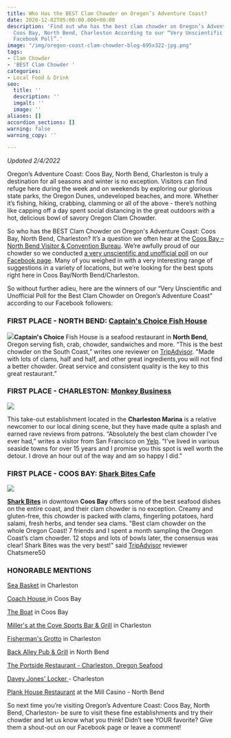 ```yaml
---
title: Who Has the BEST Clam Chowder on Oregon’s Adventure Coast?
date: 2020-12-02T05:00:00.000+00:00
description: 'Find out who has the best clam chowder on Oregon’s Adventure Coast:
  Coos Bay, North Bend, Charleston According to our “Very Unscientific and Unofficial
  Facebook Poll”.'
image: "/img/oregon-coast-clam-chowder-blog-695x322-jpg.png"
tags:
- Clam Chowder
- 'BEST Clam Chowder '
categories:
- Local Food & Drink
seo:
  title: ''
  description: ''
  imgalt: ''
  image: ''
aliases: []
accordion_sections: []
warning: false
warning_copy: ''

---
```

_Updated 2/4/2022_

Oregon’s Adventure Coast: Coos Bay, North Bend, Charleston is truly a destination for all seasons and winter is no exception. Visitors can find refuge here during the week and on weekends by exploring our glorious state parks, the Oregon Dunes, undeveloped beaches, and more. Whether it’s fishing, hiking, crabbing, clamming or all of the above - there’s nothing like capping off a day spent social distancing in the great outdoors with a hot, delicious bowl of savory Oregon Clam Chowder.

So who has the BEST Clam Chowder on Oregon's Adventure Coast: Coos Bay, North Bend, Charleston? It’s a question we often hear at the [Coos Bay – North Bend Visitor & Convention Bureau](https://www.oregonsadventurecoast.com/). We’re awfully proud of our chowder so we conducted [a very unscientific and unofficial poll](https://www.facebook.com/OregonsAdventureCoast/photos/a.207518371691/10158851577771692/) on our [Facebook page](https://www.facebook.com/OregonsAdventureCoast). Many of you weighed in with a very interesting range of suggestions in a variety of locations, but we’re looking for the best spots right here in Coos Bay/North Bend/Charleston.

So without further adieu, here are the winners of our “Very Unscientific and Unofficial Poll for the Best Clam Chowder on Oregon’s Adventure Coast” according to our Facebook followers:

### FIRST PLACE - NORTH BEND: [**Captain's Choice Fish House**](https://www.captainschoicefishhouse.com/)

![](/img/oregon-coast-clam-chowder-blog-695x322-jpg-1.png)**Captain's Choice** Fish House is a seafood restaurant in **North Bend**, Oregon serving fish, crab, chowder, sandwiches and more. “This is the best chowder on the South Coast,” writes one reviewer on [TripAdvisor](https://www.tripadvisor.com/ShowUserReviews-g51993-d2214220-r728573480-Captain_s_Choice_Family_Fish_House-North_Bend_Oregon.html). "Made with lots of clams, half and half, and other great ingredients,you will not find a better chowder. Great service and consistent quality is the key to this great restaurant.”

### FIRST PLACE - CHARLESTON: [**Monkey Business**](https://www.facebook.com/MonkeyBusinessFoodToGo/)

![](/img/monkey-business-charlestonor-clam-chowder-blog-695x322-jpg.png)

This take-out establishment located in the **Charleston Marina** is a relative newcomer to our local dining scene, but they have made quite a splash and earned rave reviews from patrons. “Absolutely the best clam chowder I've ever had,” writes a visitor from San Francisco on [Yelp](https://www.yelp.com/biz/monkey-business-food-to-go-coos-bay-2). “I've lived in various seaside towns for over 15 years and I promise you this spot is well worth the detour. I drove an hour out of the way and am so happy I did.”

### FIRST PLACE - COOS BAY: [**Shark Bites Cafe**](http://www.sharkbites.cafe/)

![](/img/shark-bites-chowder-cropped.jpg)

[**Shark Bites**](http://www.sharkbites.cafe/) in downtown **Coos Bay** offers some of the best seafood dishes on the entire coast, and their clam chowder is no exception. Creamy and gluten-free, this chowder is packed with clams, fingerling potatoes, hard salami, fresh herbs, and tender sea clams. "Best clam chowder on the whole Oregon Coast! 7 friends and I spent a month sampling the Oregon Coast’s clam chowder. 12 stops and lots of bowls later, the consensus was clear! Shark Bites was the very best!" said [TripAdvisor](https://www.tripadvisor.com/Restaurant_Review-g51813-d1208886-Reviews-Sharkbites-Coos_Bay_Oregon.html) reviewer Chatsmere50

### HONORABLE MENTIONS

[Sea Basket](https://www.facebook.com/Sea-Basket-143134055733251/) in Charleston

[Coach House ](https://www.thecoachhousecoosbayor.com/)in Coos Bay

[The Boat](https://www.facebook.com/The-Boat-1658642967582777/) in Coos Bay

[Miller's at the Cove Sports Bar & Grill](https://www.millersatthecove.rocks/) in Charleston

[Fisherman's Grotto](https://www.fishermansgrottoinc.com/) in Charleston

[Back Alley Pub & Grill](https://northbendlanes.com/bar-grill/) in North Bend

[The Portside Restaurant - Charleston, Oregon Seafood](http://www.portsidebythebay.com/)

[Davey Jones' Locker ](https://www.facebook.com/Davey-Jones-Locker-275312836004/)- Charleston

[Plank House Restaurant](https://www.themillcasino.com/dining-bars/) at the Mill Casino - North Bend

So next time you’re visiting Oregon’s Adventure Coast: Coos Bay, North Bend, Charleston- be sure to visit these fine establishments and try their chowder and let us know what you think! Didn’t see YOUR favorite? Give them a shout-out on our Facebook page or leave a comment!